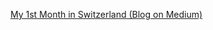 [My 1st Month in Switzerland (Blog on Medium)](https://medium.com/@jinaydagli/my-1st-month-in-switzerland-️-54ad38597df)
